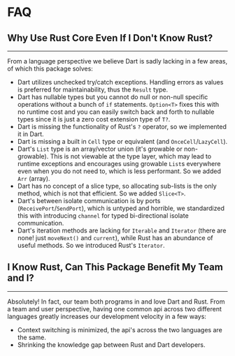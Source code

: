 # FAQ

## Why Use Rust Core Even If I Don't Know Rust?
***
From a language perspective we believe Dart is sadly lacking in a few areas, of which this package solves:

* Dart utilizes unchecked try/catch exceptions. Handling errors as values is preferred for maintainability, thus the `Result` type.
* Dart has nullable types but you cannot do null or non-null specific operations without a bunch of `if` statements. `Option<T>` fixes this with no runtime cost and you can easily switch back and forth to nullable types since it is just a zero cost extension type of `T?`.
* Dart is missing the functionality of Rust's `?` operator, so we implemented it in Dart.
* Dart is missing a built in `Cell` type or equivalent (and `OnceCell`/`LazyCell`).
* Dart's `List` type is an array/vector union (it's growable or non-growable). This is not viewable at the type layer, which may lead to runtime exceptions and encourages using growable `List`s everywhere even when you do not need to, which is less performant. So we added `Arr` (array).
* Dart has no concept of a slice type, so allocating sub-lists is the only method, which is not that efficient. So we added `Slice<T>`.
* Dart's between isolate communication is by ports (`ReceivePort`/`SendPort`), which is untyped and horrible, we standardized this with introducing `channel` for typed bi-directional isolate communication.
* Dart's iteration methods are lacking for `Iterable` and `Iterator` (there are none! just `moveNext()` and `current`), while Rust has an abundance of useful methods. So we introduced Rust's `Iterator`.

## I Know Rust, Can This Package Benefit My Team and I?
***
Absolutely! In fact, our team both programs in and love Dart and Rust. From a team and user perspective, having one common api across two different languages greatly increases our development velocity in a few ways:

* Context switching is minimized, the api's across the two languages are the same.
* Shrinking the knowledge gap between Rust and Dart developers.
